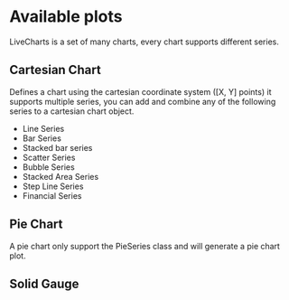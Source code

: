 # Available plots

LiveCharts is a set of many charts, every chart supports different series.

## Cartesian Chart

Defines a chart using the cartesian coordinate system ([X, Y] points) it supports multiple series, you can add and combine any of the following series to a cartesian chart object.

* Line Series
* Bar Series
* Stacked bar series
* Scatter Series
* Bubble Series
* Stacked Area Series
* Step Line Series
* Financial Series

## Pie Chart

A pie chart only support the PieSeries class and will generate a pie chart plot.

## Solid Gauge

